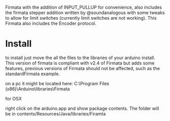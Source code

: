 Firmata with the addition of INPUT_PULLUP for convenience, also includes the firmata stepper addition written by @soundanalogous with some tweaks to allow for limit switches (currently limit switches are not working). This Firmata also includes the Encoder protocol. 

Install
==================

to install just move the all the files to the libraries of your arduino install. This version of firmata is compliant with v2.4 of Firmata but adds some features, previous versions of Firmata should not be affected, such as the standardFirmata example.

on a pc it might be located here:
C:\Program Files (x86)\Arduino\libraries\Firmata

for OSX

right click on the arduino.app and show package contents. 
The folder will be in contents/Resources/Java/libraries/Firamta

